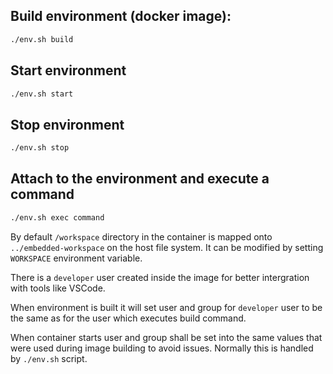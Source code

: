 ## Build environment (docker image):
``` bash
./env.sh build
```

## Start environment
```bash
./env.sh start
```
## Stop environment
```bash
./env.sh stop
```

## Attach to the environment and execute a command
```bash
./env.sh exec command
```

By default `/workspace` directory in the container is mapped onto
`../embedded-workspace` on the host file system.
It can be modified by setting `WORKSPACE` environment variable.

There is a `developer` user created inside the image for better intergration
with tools like VSCode. 

When environment is built it will set user and group for `developer` user to be the same as for the user which executes build command.

When container starts user and group shall be set into the same values that were used during image building to avoid issues. Normally this is handled by `./env.sh` script.

